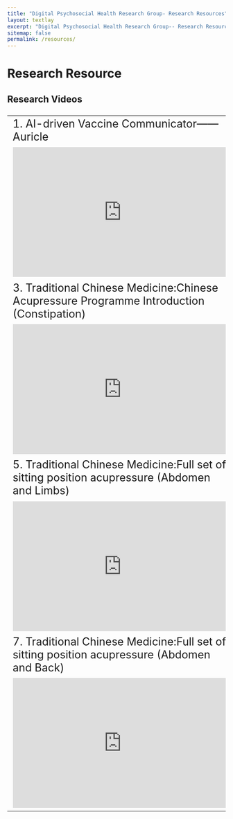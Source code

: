 ```yaml
---
title: "Digital Psychosocial Health Research Group- Research Resources"
layout: textlay
excerpt: "Digital Psychosocial Health Research Group-- Research Resources"
sitemap: false
permalink: /resources/
---
```


# Research Resource

## Research Videos

<style scoped>
table {
  font-size: 25px;
}
</style>

<table>
   <tr>
      <td>
         1. AI-driven Vaccine Communicator——Auricle    
      </td>
      <td>
         2. Spinal Cord Injury Exercises 
      </td>
   </tr>
   <tr>
      <td style="padding-right:10px;">
         <iframe width="500px" height="300px" src="https://www.youtube.com/embed/BLwYI15MzEE" frameborder="0" allow="accelerometer; autoplay; clipboard-write; encrypted-media; gyroscope; picture-in-picture" allowfullscreen></iframe>
      </td>
      <td style="padding-right:10px;">
         <iframe width="500px" height="300px" src="https://www.youtube.com/embed/zxGHR84AUjw" frameborder="0" allow="accelerometer; autoplay; clipboard-write; encrypted-media; gyroscope; picture-in-picture" allowfullscreen></iframe>
      </td>
   </tr>
   <tr>
      <td>
         3. Traditional Chinese Medicine:Chinese Acupressure Programme Introduction (Constipation)    
      </td>
      <td>
         4. 中醫學：中醫穴位按壓手法介紹（便秘）
      </td>
   </tr>
   <tr>
      <td style="padding-right:10px;">
         <iframe width="500px" height="300px" src="https://www.youtube.com/embed/ImZCn3zD9-k" frameborder="0" allow="accelerometer; autoplay; clipboard-write; encrypted-media; gyroscope; picture-in-picture" allowfullscreen></iframe>
      </td>
      <td style="padding-right:10px;">
         <iframe width="500px" height="300px" src="https://www.youtube.com/embed/O4IbUtrbtV8" frameborder="0" allow="accelerometer; autoplay; clipboard-write; encrypted-media; gyroscope; picture-in-picture" allowfullscreen></iframe>
      </td>
   </tr>
   <tr>
      <td>
         5. Traditional Chinese Medicine:Full set of sitting position acupressure (Abdomen and Limbs)   
      </td>
      <td>
         6. 中醫學：整套平臥位穴位按摩流程
      </td>
   </tr>
   <tr>
      <td style="padding-right:10px;">
         <iframe width="500px" height="300px" src="https://www.youtube.com/embed/Mynn1VStUMQ" frameborder="0" allow="accelerometer; autoplay; clipboard-write; encrypted-media; gyroscope; picture-in-picture" allowfullscreen></iframe>
      </td>
      <td style="padding-right:10px;">
         <iframe width="500px" height="300px" src="https://www.youtube.com/embed/AM7z0TH3-Fo" frameborder="0" allow="accelerometer; autoplay; clipboard-write; encrypted-media; gyroscope; picture-in-picture" allowfullscreen></iframe>
      </td>
   </tr>
   <tr>
      <td>
         7. Traditional Chinese Medicine:Full set of sitting position acupressure (Abdomen and Back)   
      </td>
      <td>
         8. 中醫學：整套正坐位穴位按摩流程
      </td>
   </tr>
   <tr>
      <td style="padding-right:10px;">
         <iframe width="500px" height="300px" src="https://www.youtube.com/embed/8EjnVK0Np90" frameborder="0" allow="accelerometer; autoplay; clipboard-write; encrypted-media; gyroscope; picture-in-picture" allowfullscreen></iframe>
      </td>
      <td style="padding-right:10px;">
         <iframe width="500px" height="300px" src="https://www.youtube.com/embed/u4gnkDJvMTw" frameborder="0" allow="accelerometer; autoplay; clipboard-write; encrypted-media; gyroscope; picture-in-picture" allowfullscreen></iframe>
      </td>
   </tr>
</table>

<!-- ## Research Posters

<table>
<tr>
    <td>
     1. 強脊心語招募計劃
    </td>
    <td>
     2. 智能疫苗助理招募計劃
    </td>
    </tr>
<tr>
 <td> <img src="{{ site.url }}{{ site.baseurl }}/images/poster/Recruitment poster-AS.jpg"  alt="1" width="95%"></td>
 <td><img src="{{ site.url }}{{ site.baseurl }}/images/poster/phase3.jpg" alt="2" width="95%"></td>
    </tr>

<tr>
    <td>
     3. Effectiveness of interventions to improve cognitive function in adults with spinal cord injury: A Systematic Review
    </td>
    <td>
     4. Effectiveness of Telehealth Interventions on Cognitive Function in Patients with Neurological Disorders: A systematic Review and Meta-analysis
    </td>
    </tr>
<tr>
 <td> <img src="{{ site.url }}{{ site.baseurl }}/images/poster/EAFANS_yule2.jpg"  alt="1" width="95%"></td>
 <td><img src="{{ site.url }}{{ site.baseurl }}/images/poster/EAFONS_yule.jpg" alt="2" width="95%"></td>
    </tr>

<tr>
    <td>
     5. “Am I different?” Coping and mental health among teenagers with adolescent idiopathic scoliosis: A qualitative study
    </td>
    <td>
     6. Psychosocial Interventions for Teenagers with Adolescent Idiopathic Scoliosis: A Systematic Literature Review
    </td>
    </tr>
<tr>
 <td> <img src="{{ site.url }}{{ site.baseurl }}/images/poster/EAFONS_Janice.jpg"  alt="1" width="95%"></td>
 <td><img src="{{ site.url }}{{ site.baseurl }}/images/poster/EAFONS_DRLI.jpg" alt="2" width="95%"></td>
    </tr>

<tr>
    <td>
     7. The Relationship Between Information Sources and Vaccine Hesitancy:The Mediating Roles of Trust in Government and Civic Duty
    </td>
    <td>
     8. Identifying Influencing Factors and Interventions for Mental Health Problems in Patients with Ankylosing Spondylitis: A Scoping Review 
    </td>
    </tr>
<tr>
 <td> <img src="{{ site.url }}{{ site.baseurl }}/images/poster/EAFONS_Lina.jpg"  alt="1" width="95%"></td>
 <td><img src="{{ site.url }}{{ site.baseurl }}/images/poster/EAFONS_Xiaoxiao.jpg" alt="2" width="95%"></td>
    </tr>

<tr>
    <td>
     9. Feasibility and Effectiveness of Artificial Intelligence-Driven Conversational Agents in Healthcare Interventions
    </td>
    <td>
     10. Evaluation of a Physical-Psychological Integrative intervention for community-dwelling spinal cord injury survivors
    </td>
    </tr>
<tr>
 <td> <img src="{{ site.url }}{{ site.baseurl }}/images/poster/PPCR_Janice poster.png"  alt="1" width="95%"></td>
 <td><img src="{{ site.url }}{{ site.baseurl }}/images/poster/PPCR_Lina poster-1.png" alt="2" width="95%"></td>
    </tr>

<tr>
    <td>
    11. Feasibility and Effectiveness of Artificial Intelligence-Driven Conversational Agents in Healthcare Interventions
    </td>
    <td>
    12. Evaluation of a Physical-Psychological Integrative intervention for community-dwelling spinal cord injury survivors
    </td>
    </tr>
<tr>
 <td> <img src="{{ site.url }}{{ site.baseurl }}/images/poster/YINC_Sally.png"  alt="1" width="95%"></td>
 <td><img src="{{ site.url }}{{ site.baseurl }}/images/poster/3 Jan_PPI Poster Presentation.png" alt="2" width="95%"></td>
    </tr>

<tr>
    <td>
    13. The Development of a Web-based Psychoeducation Programme with a Motivational Artificial Intelligence-based Chatbot to Decrease Vaccine Hesitancy
    </td>
    <td>
    14. Revisiting Attitudes Towards Covid-19 Vaccines Among Hong Kong Adults: Does The Individual Perception of Health Condition Matter?
    </td>
    </tr>
<tr>
 <td> <img src="{{ site.url }}{{ site.baseurl }}/images/poster/YINC_Mandy1.png"  alt="1" width="95%"></td>
 <td><img src="{{ site.url }}{{ site.baseurl }}/images/poster/YINC_Ada1.png" alt="2" width="95%"></td>
    </tr>

<tr>
    <td>
    15. Development of a Mindfulness-based Chatbot on mental health promotion among College Students
    </td>
    <td>
    16. Chatbot-based Mindfulness Intervention for Young Adults with Symptoms of Depression
    </td>
    </tr>
<tr>
 <td> <img src="{{ site.url }}{{ site.baseurl }}/images/poster/YINC_Mandy2.png"  alt="1" width="95%"></td>
 <td><img src="{{ site.url }}{{ site.baseurl }}/images/poster/YINC_Ada2.png" alt="2" width="95%"></td>
    </tr>

<tr>
    <td>
    17. 虛擬聊天機器人+靜觀減壓課程
    </td>
    <td>
    18. 便秘的中醫調理方法
    </td>
    </tr>
<tr>
 <td> <img src="{{ site.url }}{{ site.baseurl }}/images/poster/Mindfulness1.png"  alt="1" width="95%"></td>
 <td><img src="{{ site.url }}{{ site.baseurl }}/images/poster/TCM_Talk.png" alt="2" width="95%"></td>
    </tr>

<tr>
    <td>
    19. 身心綜合干預對脊髓損傷人士的效果研究 
    </td>
    <td>
    20. 穴位按壓對脊髓損傷患者便秘的成效研究
    </td>
    </tr>
<tr>
 <td> <img src="{{ site.url }}{{ site.baseurl }}/images/poster/PPI.jpeg"  alt="1" width="95%"></td>
 <td><img src="{{ site.url }}{{ site.baseurl }}/images/poster/TCM.jpeg" alt="2" width="95%"></td>
    </tr>

<tr>
    <td>
    21. Relationships among Self-Esteem, Parental Psychological Control, and Social Support
    </td>
    <td>
    22. Feasibility and effectiveness of artificial intelligence-driven conversational agents in healthcare interventions
    </td>
    </tr>
<tr>
 <td> <img src="{{ site.url }}{{ site.baseurl }}/images/poster/FYP_Poster.png"  alt="1" width="95%"></td>
 <td><img src="{{ site.url }}{{ site.baseurl }}/images/poster/SR_Poster.png" alt="2" width="95%"></td>
    </tr>
</table> -->
